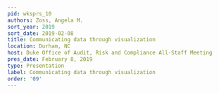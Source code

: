 ```yaml
---
pid: wksprs_10
authors: Zoss, Angela M.
sort_year: 2019
sort_date: 2019-02-08
title: Communicating data through visualization
location: Durham, NC
host: Duke Office of Audit, Risk and Compliance All-Staff Meeting
pres_date: February 8, 2019
type: Presentation
label: Communicating data through visualization
order: '09'
---
```

